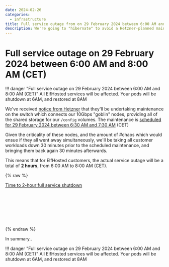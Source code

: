 ```yaml
---
date: 2024-02-26
categories:
  - infrastructure
title: Full service outage from on 29 February 2024 between 6:00 AM and 8:00 AM (CET)
description: We're going to "hibernate" to avoid a Hetzner-planned maintenance to our core storage connectivity
---
```

# Full service outage on 29 February 2024 between 6:00 AM and 8:00 AM (CET)

!!! danger "Full service outage on 29 February 2024 between 6:00 AM and 8:00 AM (CET)"
    All ElfHosted services will be affected. Your pods will be shutdown at 6AM, and restored at 8AM
    
We've received [notice from Hetzner](https://status.hetzner.com/incident/7f4f801c-4279-40e7-a1e1-2f8c08396e9f) that they'll be undertaking maintenance on the switch which connects our 10Gbps "goblin" nodes, providing all of the shared storage for our `/config` volumes. The maintenance is [scheduled for 29 February 2024 between 6:30 AM and 7:30 AM](https://status.hetzner.com/incident/7f4f801c-4279-40e7-a1e1-2f8c08396e9f/calendar.ics) (CET)

Given the criticality of these nodes, and the amount of #chaos which would ensue if they all went away simultaneously, we'll be taking all customer workloads down 30 minutes prior to the scheduled maintenance, and bringing them back again 30 minutes afterwards.

This means that for ElfHosted customers, the actual service outage will be a total of **2 hours**, from 6:00 AM to 8:00 AM (CET).

{% raw %}
<script>(function(d, s, id) { var js, pjs = d.getElementsByTagName(s)[0]; if (d.getElementById(id)) return; js = d.createElement(s); js.id = id; js.src = "//www.tickcounter.com/static/js/loader.js"; pjs.parentNode.insertBefore(js, pjs); }(document, "script", "tickcounter-sdk"));</script><a data-type="countdown" data-id="4943019" class="tickcounter" style="display:block; left:0; width:100%; height:0; position:relative; padding-bottom:25%; margin:0 auto;" title="Time to 2-hour full service shutdown" href="//www.tickcounter.com/">Time to 2-hour full service shutdown</a>
{% endraw %}

In summary..

!!! danger "Full service outage on 29 February 2024 between 6:00 AM and 8:00 AM (CET)"
    All ElfHosted services will be affected. Your pods will be shutdown at 6AM, and restored at 8AM